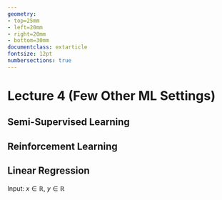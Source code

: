 ```yaml
---
geometry:
- top=25mm
- left=20mm
- right=20mm
- bottom=30mm
documentclass: extarticle
fontsize: 12pt
numbersections: true
---
```


# Lecture 4 (Few Other ML Settings)

## Semi-Supervised Learning

## Reinforcement Learning

## Linear Regression
Input: $x \in \mathbb{R}$, $y \in \mathbb{R}$

